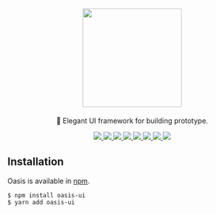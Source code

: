 <h1 align="center">
  <img src="https://cdn.rawgit.com/OasisUI/Oasis/dev/icon/icon.svg" width="200"/>
</h1>
<p align="center">🍃 Elegant UI framework for building prototype.</p>
<p align="center">
	<a href="https://travis-ci.com/OasisUI/Oasis">
		<img src="https://travis-ci.com/OasisUI/Oasis.svg?branch=dev"/>
	</a>
	<a href="https://ci.appveyor.com/project/OasisCI/oasis">
		<img src="https://ci.appveyor.com/api/projects/status/4301qx7e2sajibp7?svg=true"/>
	</a>
	<a href="https://codecov.io/gh/OasisUI/Oasis">
		<img src="https://codecov.io/gh/OasisUI/Oasis/branch/dev/graph/badge.svg" />
	</a>
	<a href="https://npmjs.com/oasis-ui">
		<img src="https://img.shields.io/npm/v/oasis-ui/latest.svg"/>
	</a>
	<a href="https://npmjs.com/oasis-ui">
		<img src="https://img.shields.io/npm/dm/oasis-ui.svg"/>
	</a>
	<a href="https://opensource.org/licenses/MIT">
		<img src="https://img.shields.io/npm/l/oasis-ui.svg"/>
	</a>
	<a href="https://lgtm.com/projects/g/OasisUI/Oasis/context:javascript">
		<img src="https://img.shields.io/lgtm/grade/javascript/g/OasisUI/Oasis.svg"/>
	</a>
	<a href="https://www.npmjs.com/package/oasis-ui">
		<img src="https://img.shields.io/david/OasisUI/Oasis.svg?path=packages%2Foasis"/>
	</a>
</p>

## Installation

Oasis is available in [npm](https://npmjs.com/oasis-ui).

```shell
$ npm install oasis-ui
$ yarn add oasis-ui
```

